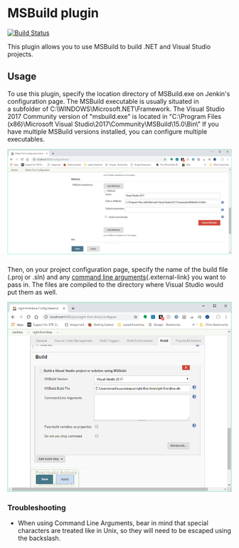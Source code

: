 # MSBuild plugin

[![Build Status](https://ci.jenkins.io/job/Plugins/job/msbuild-plugin/job/master/badge/icon)](https://ci.jenkins.io/job/Plugins/job/msbuild-plugin/job/master/)

This plugin allows you to use MSBuild to build .NET and Visual Studio
projects.

## Usage

To use this plugin, specify the location directory of MSBuild.exe on
Jenkin's configuration page. The MSBuild executable is usually
situated in a subfolder of C:\\WINDOWS\\Microsoft.NET\\Framework. The
Visual Studio 2017 Community version of "msbuild.exe" is located in
"C:\\Program Files (x86)\\Microsoft Visual
Studio\\2017\\Community\\MSBuild\\15.0\\Bin\\" If you have multiple
MSBuild versions installed, you can configure multiple executables. 

  

![](docs/images/jenkins-msbuild.png)

Then, on your project configuration page, specify the name of the build
file (.proj or .sln) and any [command line
arguments](https://docs.microsoft.com/en-us/visualstudio/msbuild/msbuild-command-line-reference?view=vs-2017){.external-link}
you want to pass in. The files are compiled to the directory where
Visual Studio would put them as well.

  

![](docs/images/jenkins-job-msbuild.png)

### Troubleshooting

-   When using Command Line Arguments, bear in mind that special
    characters are treated like in Unix, so they will need to be escaped
    using the backslash.
